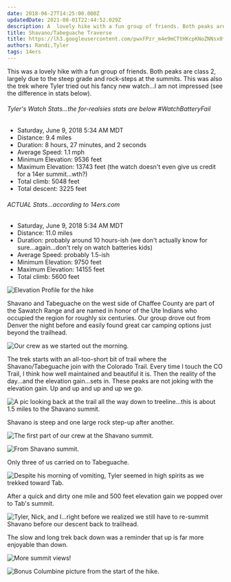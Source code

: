 ```yaml
---
date: 2018-06-27T14:25:00.000Z 
updatedDate: 2021-08-01T22:44:52.029Z
description: A  lovely hike with a fun group of friends. Both peaks are class 2, largely due to the steep grade and rock-steps at the summits
title: Shavano/Tabeguache Traverse
title: https://lh3.googleusercontent.com/pwxFPzr_m4e9mCTtHKcpKNoZNNsx0f-5zGKBlijTSxqwKelizszzPp-o7xw_dduT38ERm6DQPow9OGrPVddGElbu1d1qrtNGjZTg8kxudiuOtr2DEvx0sYQU7FqLRmFcWnq-uDBgkUqN3Z1qwwQxSMelbpBgPa4IXm0gSBBKNZneuTYaZ-91z_dD-r6MPfOXwf3YBuKDY7fLfxjg2Of7AFfLbuSAcOeCtCghiC3eVTuKBYwX_kRUIQNej8Bl4c6YMucLFS7NMhWivMxwZ0mDgFBDXNAeo03OIfP-_IExZf4fhdNVUYMgnNAevVurCtEP-9HZuKnYHzP9B7RTAhZSXS_y4tjRzRaX2jzaWNev5d1RDzkaiUqCL5tHbQwUq-TPEjos6UuBBxONz8DgXpdkXBKQ4JXYC1FEhV9DIDmEUeLA0mtOj7fAXt5kpoS4TFMPGKy3bIU4EdNqwVf2e3_YZ6uYA8cqJZS-Dv3u_FQA-AiUm6r_AEHBwjTHxeQM405Q1IPm_uWZoM7U70_hvduEGF9UnA2ea7jO3EiZS3-jAL6ijfHI_9RHsOJW7Ko-m1zx5QDFkLISeTt_mQnJMdqPlYgMVu0AS-Xa621ActDzPTBpKB0K9eaQGzSBeaCnxGz3Wv23ajHzkfkCaZevO4PFsb5SzImMlPFn=w480-h640-no
authors: Randi,Tyler
tags: 14ers
---
```

This was a lovely hike with a fun group of friends. Both peaks are class 2, largely due to the steep grade and rock-steps at the summits. This was also the trek where Tyler tried out his fancy new watch...I am not impressed (see the difference in stats below).

###### Tyler's Watch Stats...the for-realsies stats are below #WatchBatteryFail

* Saturday, June 9, 2018 5:34 AM MDT
* Distance: 9.4 miles
* Duration: 8 hours, 27 minutes, and 2 seconds
* Average Speed: 1.1 mph
* Minimum Elevation: 9536 feet
* Maximum Elevation: 13743 feet (the watch doesn't even give us credit for a 14er summit...wth?)
* Total climb: 5048 feet
* Total descent: 3225 feet

###### ACTUAL Stats...according to 14ers.com

* Saturday, June 9, 2018 5:34 AM MDT
* Distance: 11.0 miles
* Duration: probably around 10 hours-ish (we don't actually know for sure...again...don't rely on watch batteries kids)
* Average Speed: probably 1.5-ish
* Minimum Elevation: 9750 feet
* Maximum Elevation: 14155 feet
* Total climb: 5600 feet

![Elevation Profile for the hike](/images/ts.png)

Shavano and Tabeguache on the west side of Chaffee County are part of the Sawatch Range and are named in honor of the Ute Indians who occupied the region for roughly six centuries. Our group drove out from Denver the night before and easily found great car camping options just beyond the trailhead.

![Our crew as we started out the morning.](https://lh3.googleusercontent.com/gDdiK9yhVgvRCjVhjKTPC8yNiW2uzs7Z7Uvq9p-gH19WvotyZs0ybDcnVxh7Qus0TpQyge2McSFcJ7YzlYpFK9ATrHFLUtO02BfmFOnFtjnJUJA2-UfEKcCDtBPjYVOBPLNN70z-5GMleX0EFi196N53druwWU0zynFofvMsfV2yZ-pGxtpjzEkLgLAID-su2VBCEzI_hxA4geFBFMhQQ-qVOZFiK2sTMYe9kaCE6K7cz-hkxNPsRDJZyF1sE-liXVDWADlRDhobrMQtq3Pm3QS9mNWxKdqZVWV2rLsN3uS7SJ1mzcvnB7MQ8nb18dBiNE2-VkAdt8ByRsnfmqx0_L8pbmlSBaAOkV8eGnbvvHAF51gi1ZIL_a3_eJdMpD6N0hzfkns0vSRWnaeFl_Dxep6C77kzJKR601YmZDgBD6IJFAkWHAHz8gHuiQRrbtewnhNkSy7LNDBKAsgEJc1Pl4w9Bo3hY5AKPdHewufVUOOq8k55koFgQrmoQh1NpZRH_mevneLEbE9iTngJGXQ5FzRdndyG7L_Gb-IS-ZyoZIVfLJPKGIjBHtai5b3YS0h7gSvIgEhDLKnV-5-Spbzi8sASrIV-o6-DaJpSLzLbbV8mUDrlItPGjHUj_HSuK-Kita3OQWryw6Pfv_a_-nksX2BnfBUqiYtE=w480-h360-no)

The trek starts with an all-too-short bit of trail where the Shavano/Tabeguache join with the Colorado Trail. Every time I touch the CO Trail, I think how well maintained and beautiful it is. Then the reality of the day...and the elevation gain...sets in. These peaks are not joking with the elevation gain. Up and up and up and up we go.

![A pic looking back at the trail all the way down to treeline...this is about 1.5 miles to the Shavano summit.](https://lh3.googleusercontent.com/pwxFPzr_m4e9mCTtHKcpKNoZNNsx0f-5zGKBlijTSxqwKelizszzPp-o7xw_dduT38ERm6DQPow9OGrPVddGElbu1d1qrtNGjZTg8kxudiuOtr2DEvx0sYQU7FqLRmFcWnq-uDBgkUqN3Z1qwwQxSMelbpBgPa4IXm0gSBBKNZneuTYaZ-91z_dD-r6MPfOXwf3YBuKDY7fLfxjg2Of7AFfLbuSAcOeCtCghiC3eVTuKBYwX_kRUIQNej8Bl4c6YMucLFS7NMhWivMxwZ0mDgFBDXNAeo03OIfP-_IExZf4fhdNVUYMgnNAevVurCtEP-9HZuKnYHzP9B7RTAhZSXS_y4tjRzRaX2jzaWNev5d1RDzkaiUqCL5tHbQwUq-TPEjos6UuBBxONz8DgXpdkXBKQ4JXYC1FEhV9DIDmEUeLA0mtOj7fAXt5kpoS4TFMPGKy3bIU4EdNqwVf2e3_YZ6uYA8cqJZS-Dv3u_FQA-AiUm6r_AEHBwjTHxeQM405Q1IPm_uWZoM7U70_hvduEGF9UnA2ea7jO3EiZS3-jAL6ijfHI_9RHsOJW7Ko-m1zx5QDFkLISeTt_mQnJMdqPlYgMVu0AS-Xa621ActDzPTBpKB0K9eaQGzSBeaCnxGz3Wv23ajHzkfkCaZevO4PFsb5SzImMlPFn=w480-h640-no)

Shavano is steep and one large rock step-up after another.

![The first part of our crew at the Shavano summit.](https://lh3.googleusercontent.com/Xit2FyNwc1tmhozs6qmgp7vCJcchPFV3aT-8BcqH-60oMjYyOorguPwmAvqn72KKCCPd2F3o3zrSsI42eiT5XwkKXiaMcqAG0oMgYO7L8i2c0HzYALVVYTPeBFMrNMxfUmSyqx7KwEB_-ZVAUEasN5RxJBrXIZcC_YYaxSbJIQq02bvQXBYjI1ZkuuOfz86n4WMOMl5OYC4VXgbHBSqK4Xztd_k2VeOLC7fCnAx7gQrd-klmfBr3D5mDQPbb8Sv7zKRFDaUnsF3yVOy97FKLvwg2mrk2VqSKVgTB8ZObMNKrUe16rKx8XlmVybE8b9RaTC7Nlt_vUPsLD7zKfgNmdH62sP_6q3DRfTZegFMCN7Z7Uv9MK9XIw6vAF69vSGvarx-o9lbagcj5pBoBOkaEHIytJryrwGx0Hou7mdH7iv3mnpXsxNc3pi5mNEv5wZLi6DNLQwkpHVRGCC-chmsmXcZ-pqGqZ6Os6m0tUaLs5H1nGLg90DnUqMiAx9AIkc--eoYZteeUj--fqvBF3tVqfsPQvitB_jWHbi2iHJwrEFzEwonSTsXByLslj2VwTWx2NcsHR-gm231WGpKWxZC-PIzbkh0m0OexF3qxT_MD5E1yosPwu0eIRPlflmWwrSmZKt3emDpnP3ZSiLGfeVojh5QRoDz2SvHn=w480-h360-no)

![From Shavano summit.](https://lh3.googleusercontent.com/SBFGLSYJRtalVBRfkCUK-KP8NREWgHdjNKLwrK1mMppqR0Wn2UMz9sGRDeAaQDSaZt6cSrZxjS4IDVyGoHpRtNiea5HRX_P8uVuts69pnfOUG2mVJdA2ZH79Y__SQiJrPHKuFvyGgbE9QLwQiXtjEDtaaWLGiw1ALad19sl0nqK0OwSZNWcPcJnRQm08HW2xjpVnCslsYsENY6MriJmDD11IgpRjSCd8H2izXsql6nV6r83zXeRYxZFslNZ6t4XAydszNIWyIKY1cDTa4PLI__RRlEh88eObHetBgMLL9W7PQGsKOmWI3y_WTlRVruJuGaSVy4hcVF0C6eoDdLmk80V7vZtqPSpHQC0MqmwqIvGMbBnmpH420ZXmMMxnwapIYVcjTiJ-yVYigxjUlEj-lTdukugBTF0-u28V-BPjyPaGQ6VZCPJp2FF1RHPikRErvJ2a456kL0X-js6sh1EH-8ubwYERJ3FfsosEzeRsiTJCM9NBBN7q5amHghbi8CkjHAOlDQY7_2-G40UFB3JzeuzqTtqo50RZgQHbb4VhShWi7nIsxmewCAnDWj2dQAcsDxcIuX8t1LmWC5H0-6UE94rEQ9dR4rXb8iNiXFpMWVCjnXZS0MPCUrHxM6XSU4CPpbBlsEqrMzuwcx6gPYWFryc4xlzRsOdR=w1794-h1017-no)

Only three of us carried on to Tabeguache.

![Despite his morning of vomiting, Tyler seemed in high spirits as we trekked toward Tab.](https://lh3.googleusercontent.com/-bWIAWWp9RxOAe0Sxh_bKpnRxzR8XeTku84miSIhpZ4wHZaTmhv_OI9QGVJHGSjBFhr8LD29fHVzJOrMAQxxBwMEWbLtYz492peQ5ATwU97znOKW_z4vVJiQXbGTKm2mvD2m-SQry8aTMIDaGaamdPDUhpN3njeRUH7a088iu1jpOZ0Bi1-q4R1YRDP0CqQ77qwgKPlckwwnUqdzlqMlL3DTDGh8-Vq9QCYTopOGAlFXpYyvBACe41hxmrRL2RK8Xfb4cc12bdmSxlXhhwQ9cDDh1hPJN-XA2YQr9H-M6dnnQH9iYXkqNLAAwUXZnNPb4ATgi57NI4gv8B9u2RkMcSNKfDpmOrvZOFt586WG78nONkIuK2r2CrHg0DGyRGtcrHekxSc65gQuvWVNky_mh04XraDee9BVJvwYIlfa8SiLUt2iyXOkCsz626LLLh_ghmJGVQcCUwlVQutaIcVbc6arJ-HpV8PIhnzXnwauf-CUqxot2m24le4c_WIYJ7VqH8D7MkBQ47aAgdyWdew87JYavF4-DUeWpNIpj3i_k_y9VjJlDMTryy0BdY0dX-V-5XaGqh3PsAVAkChrwxqoTVxJx5zwgKzMuigYxn-QxkAHQI2hN2Rirmz6VjavTr9Q1sMseAMAqdyC3hvJr7HIIt4JVRUI4h3S=w360-h480-no)

After a quick and dirty one mile and 500 feet elevation gain we popped over to Tab's summit.

![Tyler, Nick, and I...right before we realized we still have to re-summit Shavano before our descent back to trailhead.](https://lh3.googleusercontent.com/QVTO45dxYdRFTlOryeyQzKBt9pGK_1AqDDqUsb5tyxEAoAkeFn0ukhm801DW9AWazK6mgjv0jmj55NKQct5DpV5jUzSOX6WKB1FPkNdv92g6fbYIZHfZVlv-RqQJi9YO8zEa7aKl7u216FnpcLndNg4LQ46Pm7mrF2bw-bKeTTjkRFtIf3pMTmksvu81K5gdcrq8KcZvfc4xXetb7le-Suv3uL4MhQ2QZigaQMNsopMkEYAm6K4Xz79qBMp5crc1JQDjAeMaY6kdoJITjNmOpPQO_Hkz3qvzZiQfrgfIVqg9pzqdZRZ6M24f5mzGFyL7ZPAuYQeeGZpOhMGdBtiTaQ8Mthc9II3cAdJrw97Q3q3IRSEIAMb_5u1Qr_xIB5ChFyRP1-WY1AU9ZPTLuSoqSntJQXg1pcBnPwsU6DOC-iXRldg741XrpDpEg7kPaRFLm3IjFiwFI3n9zxZd7mBResSloKwyklWlLIpo5AX_SnP_yWWQq62b9TfdMkNv9hZhMZibf5IUAjrum3Zkd2y25WnsztnAR9jF-PzkkUmD90Lpt0WiAXnSRP3lqvItKGBO_Ndbvf1MMUDeFmXkVtWwN5j4XeoF8ZAfLjNJvZHrGSLU9kaUqi5PVRSbhLlbfv56YBS_0FoLSkcLRMFjZJ41jJ3zWdGeBQR0=w1920-h1440-no)

The slow and long trek back down was a reminder that up is far more enjoyable than down.

![More summit views!](https://lh3.googleusercontent.com/XIoiYHH9xT7IXcvqGrpbbZZZKpQjascNfbLVcXFnqSUA39ZVueZJK4pHqVxz7HSwps7VHH-YB2_nvFcQ6rifl5tc7th8URdaJGwx7NmkIFi4Mtxv10UUQ3KGAhdGfscCP3Gz2ix0CToMmh8Kt1UZq1Er5-kWumQtjAmc0hrz10hV7e8m53IQcBRpcMtgwLBvQmX51iha-PSVi_11eQiTz4JyDR0pg_3YArdMExGFexJbylfOFBkcSGn4T-WJ5lCWGhuU9u31Ip9w7lPiFekeUQ68-lxwQ4mwINnEewu-WbzN5itngIn4C2teiOl9C8xgWyPa9FC_tfUVZ4UCq6fJgyXw27XdjzHgXvRsCLKxe0NDkqMassmRW6szIeTjMfMKFJGPeLINXRwdoVU5u4aj5lPcxhx7QhqaFF4oM7N3iP3-OlZpUY35qZp-mBFH19Vs-jfrZBcnJFC_uV06MUFrJht1qypFBqbkQexXvdVozOgFlid_BFBID-eJUv3HXdAkOTyNbmEarc5XEeHeo3o83M_MURThKgBneTRMDcYaK7vOMjgP-_XS7RJU_Yv_ZJwTutJD8VyeEkTCKI5a2xriXfZyjt1rrLTeA_ef7iV7QQSxCRjLfsgdYOenZG3mwl-WT9tpr16NXYK3Reaooz64GlFlYknmnIU8fA=w1920-h1250-no)

![Bonus Columbine picture from the start of the hike.](https://lh3.googleusercontent.com/a88ZKQB93HwGn2FWeFzWI2hy1IVyy_U5Qrus-7nTJAaayTgKdbnWNoNCUSxSeJGwgwmzO4vfcHUSG0s1-jmDfFW2q9kkNJQqjjxNJUmuqZl02pEz53HH7yQW_nzm8v3R4dAM837fbebigyRMPM1-ul4ZQCjuBYPiuXjthEm7t0D8E_VivF7k4CzUAIUdupki4MGEzmnZfFNODskZHJotdzr7f6dubBPTep02ea7e-QErdQQ5kfaaBtbBGosg3-9qtq3HcwWdjSEgCb2yLEYloKYcH1NZ7qH-3mqIoTuEuZUWgiZXTgZsj5cC3Vi9oASYbjR2QGRFJc6re_0vsEAikRlaEm6TIz7rAwmONf9CfhqNKo5fy8CfElCJFuGKvWNXES2xfyUIAWSY9xHdgPbLJ5D-wUyCDxsoPyDkGiqx61EqvjKeGw0B_8NhjRILHurtZ2XgDTkwizEF625XO8ZHFbqNZvPyJVl1wT2ym-b9hqrT6L2LuKuxsK9yPeRQajcavnpnguhl5OpjSwsO-9P4qODXLhsj6O9baIDKebUDjCWgz__KumyjZ3S2luZ89iaKlJ3IxAgkfwJ80q1sjqgqTNQbFQ9rp-1se4baIb8dUbWfThQpeWbK8kcK5apQJUVvyA9ok2z6MJ4cm2vyESUjbffy4Mrg1swOFQ=w1920-h1440-no)